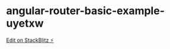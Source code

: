 # angular-router-basic-example-uyetxw

[Edit on StackBlitz ⚡️](https://stackblitz.com/edit/angular-router-basic-example-uyetxw)